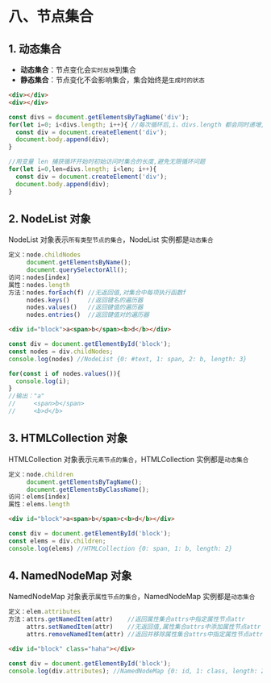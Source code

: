 # 八、节点集合

## 1. 动态集合

* **动态集合**：节点变化会`实时反映`到集合
* **静态集合**：节点变化不会影响集合，集合始终是`生成时的状态`

```html
<div></div>
<div></div>
```

```js
const divs = document.getElementsByTagName('div');
for(let i=0; i<divs.length; i++){ //每次循环后,i、divs.length 都会同时递增,故而永远不会相等
  const div = document.createElement('div');
  document.body.append(div);
}

//用变量 len 捕获循环开始时初始访问时集合的长度,避免无限循环问题
for(let i=0,len=divs.length; i<len; i++){
  const div = document.createElement('div');
  document.body.append(div);
}
```

## 2. NodeList 对象

NodeList 对象表示`所有类型节点的集合`，NodeList 实例都是`动态集合`

```js
定义：node.childNodes
     document.getElementsByName();
     document.querySelectorAll();
访问：nodes[index]
属性：nodes.length
方法：nodes.forEach(f) //无返回值,对集合中每项执行函数f
     nodes.keys()     //返回键名的遍历器
     nodes.values()   //返回键值的遍历器
     nodes.entries()  //返回键值对的遍历器
```

```html
<div id="block">a<span>b</span><b>d</b></div>
```

```js
const div = document.getElementById('block');
const nodes = div.childNodes; 
console.log(nodes) //NodeList {0: #text, 1: span, 2: b, length: 3}

for(const i of nodes.values()){
  console.log(i); 
}
//输出："a"
//     <span>b</span>
//     <b>d</b>
```

## 3. HTMLCollection 对象

HTMLCollection 对象表示`元素节点的集合`，HTMLCollection 实例都是`动态集合`

```js
定义：node.children
     document.getElementsByTagName();
     document.getElementsByClassName();
访问：elems[index] 
属性：elems.length
```

```html
<div id="block">a<span>b</span>c<b>d</b></div>
```

```js
const div = document.getElementById('block');
const elems = div.children; 
console.log(elems) //HTMLCollection {0: span, 1: b, length: 2}
```

## 4. NamedNodeMap 对象

NamedNodeMap 对象表示`属性节点的集合`，NamedNodeMap 实例都是`动态集合`

```js
定义：elem.attributes
方法：attrs.getNamedItem(attr)    //返回属性集合attrs中指定属性节点attr
     attrs.setNamedItem(attr)    //无返回值,属性集合attrs中添加属性节点attr
     attrs.removeNamedItem(attr) //返回并移除属性集合attrs中指定属性节点attr
```

```html
<div id="block" class="haha"></div>
```

```js
const div = document.getElementById('block');
console.log(div.attributes); //NamedNodeMap {0: id, 1: class, length: 2}
```
